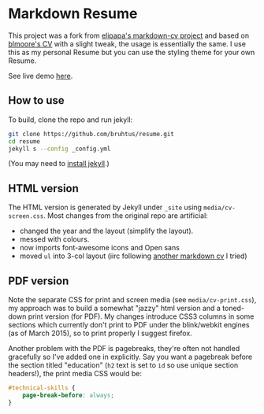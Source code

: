 # Markdown Resume

This project was a fork from [elipapa's markdown-cv project](https://github.com/elipapa/markdown-cv) and based on [blmoore's CV](https://github.com/blmoore/md-cv) with a slight tweak, the usage is essentially the same. I use this as my personal Resume but you can use the styling theme for your own Resume.

See live demo [here](https://bruhtus.github.io/resume).

## How to use

To build, clone the repo and run jekyll:

```bash
git clone https://github.com/bruhtus/resume.git
cd resume
jekyll s --config _config.yml
```
(You may need to [install jekyll](https://jekyllrb.com/docs/installation/).)

## HTML version

The HTML version is generated by Jekyll under `_site` using `media/cv-screen.css`. Most changes from the original repo are artificial:

* changed the year and the layout (simplify the layout).
* messed with colours.
* now imports font-awesome icons and Open sans
* moved `ul` into 3-col layout (iirc following [another markdown cv](https://github.com/davidhampgonsalves/resume) I tried)

## PDF version

Note the separate CSS for print and screen media (see `media/cv-print.css`), my approach was to build a somewhat "jazzy" html version and a toned-down print version (for PDF). My changes introduce CSS3 columns in some sections which currently don't print to PDF under the blink/webkit engines (as of March 2015), so to print properly I suggest firefox.

Another problem with the PDF is pagebreaks, they're often not handled gracefully so I've added one in explicitly. Say you want a pagebreak before the section titled "education" (`h2` text is set to `id` so use unique section headers!), the print media CSS would be:

```CSS
#technical-skills {
	page-break-before: always;
}
```

